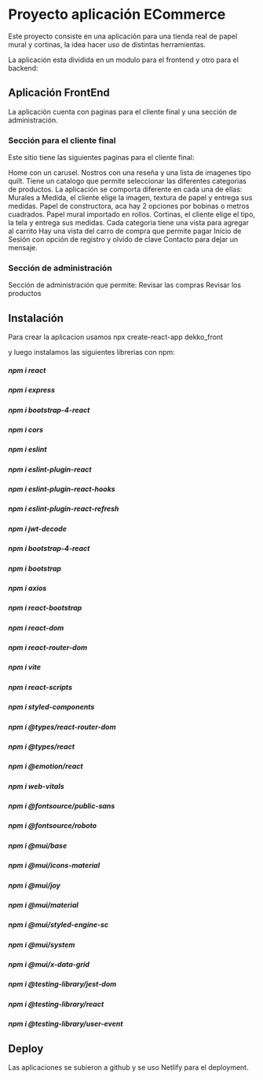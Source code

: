 # Proyecto aplicación ECommerce

Este proyecto consiste en una aplicación para una tienda real de papel mural y cortinas, la idea hacer uso de distintas herramientas.

La aplicación esta dividida en un modulo para el frontend y otro para el backend:

## Aplicación FrontEnd

La aplicación cuenta con paginas para el cliente final y una sección de administración.

### Sección para el cliente final

Este sitio tiene las siguientes paginas para el cliente final:

Home con un carusel.
Nostros con una reseña y una lista de imagenes tipo quilt.
Tiene un catalogo que permite seleccionar las diferentes categorias de productos. La aplicación se comporta diferente en cada una de ellas:
Murales a Medida, el cliente elige la imagen, textura de papel y entrega sus medidas.
Papel de constructora, aca hay 2 opciones por bobinas o metros cuadrados.
Papel mural importado en rollos.
Cortinas, el cliente elige el tipo, la tela y entrega sus medidas.
Cada categoria tiene una vista para agregar al carrito
Hay una vista del carro de compra que permite pagar
Inicio de Sesión con opción de registro y olvido de clave
Contacto para dejar un mensaje.

### Sección de administración

Sección de administración que permite:
Revisar las compras
Revisar los productos

## Instalación

Para crear la aplicacion usamos
npx create-react-app dekko_front

y luego instalamos las siguientes librerias con npm:

##### npm i react
##### npm i express
##### npm i bootstrap-4-react
##### npm i cors
##### npm i eslint
##### npm i eslint-plugin-react
##### npm i eslint-plugin-react-hooks
##### npm i eslint-plugin-react-refresh
##### npm i jwt-decode
##### npm i bootstrap-4-react
##### npm i bootstrap
##### npm i axios
##### npm i react-bootstrap
##### npm i react-dom
##### npm i react-router-dom
##### npm i vite
##### npm i react-scripts
##### npm i styled-components
##### npm i @types/react-router-dom
##### npm i @types/react
##### npm i @emotion/react
##### npm i web-vitals
##### npm i @fontsource/public-sans
##### npm i @fontsource/roboto
##### npm i @mui/base
##### npm i @mui/icons-material
##### npm i @mui/joy
##### npm i @mui/material
##### npm i @mui/styled-engine-sc
##### npm i @mui/system
##### npm i @mui/x-data-grid
##### npm i @testing-library/jest-dom
##### npm i @testing-library/react
##### npm i @testing-library/user-event

## Deploy

Las aplicaciones se subieron a github y se uso Netlify para el deployment.
